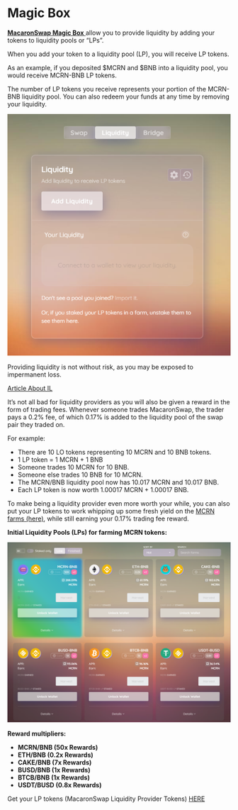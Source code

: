 # Magic Box

[**MacaronSwap Magic Box** ](https://www.macaronswap.finance/magicbox)allow you to provide liquidity by adding your tokens to liquidity pools or “LPs”.

When you add your token to a liquidity pool \(LP\), you will receive LP tokens.

As an example, if you deposited $MCRN and $BNB into a liquidity pool, you would receive MCRN-BNB LP tokens.

The number of LP tokens you receive represents your portion of the MCRN-BNB liquidity pool. You can also redeem your funds at any time by removing your liquidity.

![](../.gitbook/assets/lppool.png)

Providing liquidity is not without risk, as you may be exposed to impermanent loss.

[Article About IL](https://blog.bancor.network/beginners-guide-to-getting-rekt-by-impermanent-loss-7c9510cb2f22)

It’s not all bad for liquidity providers as you will also be given a reward in the form of trading fees. Whenever someone trades MacaronSwap, the trader pays a 0.2% fee, of which 0.17% is added to the liquidity pool of the swap pair they traded on.

For example:

- There are 10 LO tokens representing 10 MCRN and 10 BNB tokens.
- 1 LP token = 1 MCRN + 1 BNB
- Someone trades 10 MCRN for 10 BNB.
- Someone else trades 10 BNB for 10 MCRN.
- The MCRN/BNB liquidity pool now has 10.017 MCRN and 10.017 BNB.
- Each LP token is now worth 1.00017 MCRN + 1.00017 BNB.

To make being a liquidity provider even more worth your while, you can also put your LP tokens to work whipping up some fresh yield on the [MCRN farms \(here\)](https://macaronswap.finance/), while still earning your 0.17% trading fee reward.

**Initial Liquidity Pools \(LPs\) for farming MCRN tokens:**

![](../.gitbook/assets/magicbox.png)

**Reward multipliers:**

- **MCRN/BNB \(50x Rewards\)**
- **ETH/BNB \(0.2x Rewards\)**
- **CAKE/BNB \(7x Rewards\)**
- **BUSD/BNB \(1x Rewards\)**
- **BTCB/BNB \(1x Rewards\)**
- **USDT/BUSD \(0.8x Rewards\)**

Get your LP tokens (MacaronSwap Liquidity Provider Tokens) [HERE](https://exchange.macaronswap.finance/#/pool)
